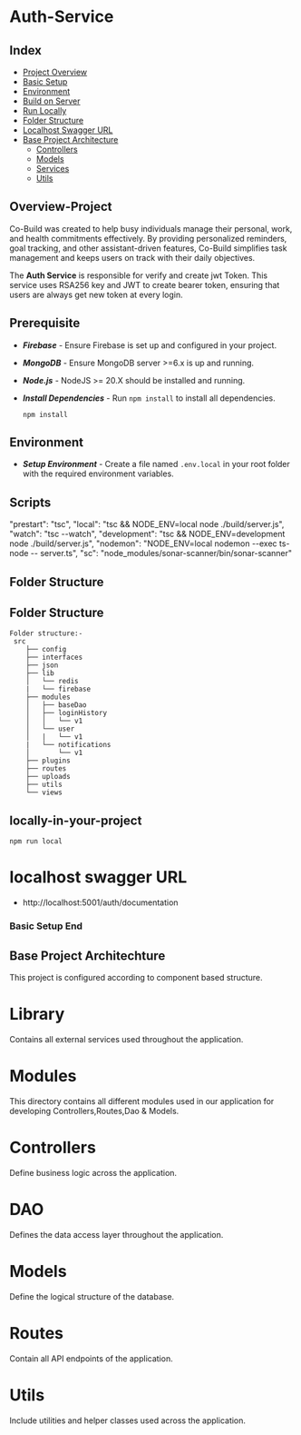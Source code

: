 # Auth-Service

## Index

- [Project Overview](#overview-project)
- [Basic Setup](#prerequisite)
- [Environment](#environment)
- [Build on Server](#scripts)
- [Run Locally](#locally-in-your-project)
- [Folder Structure](#folder-structure)
- [Localhost Swagger URL](#localhost-swagger-url)
- [Base Project Architecture](#base-project-architecture)
  - [Controllers](#controllers)
  - [Models](#models)
  - [Services](#services)
  - [Utils](#utils)

## Overview-Project

Co-Build was created to help busy individuals manage their personal, work, and health commitments effectively. By providing personalized reminders, goal tracking, and other assistant-driven features, Co-Build simplifies task management and keeps users on track with their daily objectives.

The **Auth Service** is responsible for verify and create jwt Token. This service uses RSA256 key and JWT to create bearer token, ensuring that users are always get new token at every login.

## Prerequisite

- **_Firebase_** - Ensure Firebase is set up and configured in your project.
- **_MongoDB_** - Ensure MongoDB server >=6.x is up and running.
- **_Node.js_** - NodeJS >= 20.X should be installed and running.

- **_Install Dependencies_** - Run `npm install` to install all dependencies.
  ```
  npm install
  ```

## Environment

- **_Setup Environment_** - Create a file named `.env.local` in your root folder with the required environment variables.

## Scripts

"prestart": "tsc",
"local": "tsc && NODE_ENV=local node ./build/server.js",
"watch": "tsc --watch",
"development": "tsc && NODE_ENV=development node ./build/server.js",
"nodemon": "NODE_ENV=local nodemon --exec ts-node -- server.ts",
"sc": "node_modules/sonar-scanner/bin/sonar-scanner"

## Folder Structure

## Folder Structure

```
Folder structure:-
 src
    ├── config
    ├── interfaces
    ├── json
    ├── lib
    │   └── redis
    |   └── firebase
    ├── modules
    │   ├── baseDao
    │   ├── loginHistory
    │   │   └── v1
    │   └── user
    │   |   └── v1
    |   └── notifications
    │       └── v1
    ├── plugins
    ├── routes
    ├── uploads
    ├── utils
    └── views
```

## locally-in-your-project

```
npm run local
```

# localhost swagger URL

- http://localhost:5001/auth/documentation

### Basic Setup End

## Base Project Architechture

This project is configured according to component based structure.

# Library

Contains all external services used throughout the application.

# Modules

This directory contains all different modules used in our application for developing Controllers,Routes,Dao & Models.

# Controllers

Define business logic across the application.

# DAO

Defines the data access layer throughout the application.

# Models

Define the logical structure of the database.

# Routes

Contain all API endpoints of the application.

# Utils

Include utilities and helper classes used across the application.
